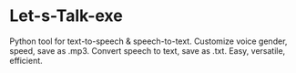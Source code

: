 # Let-s-Talk-exe
Python tool for text-to-speech &amp; speech-to-text. Customize voice gender, speed, save as .mp3. Convert speech to text, save as .txt. Easy, versatile, efficient.

